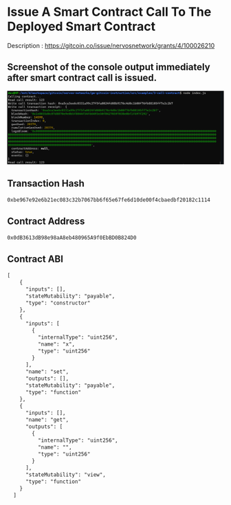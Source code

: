 # Issue A Smart Contract Call To The Deployed Smart Contract

Description : https://gitcoin.co/issue/nervosnetwork/grants/4/100026210

## Screenshot of the console output immediately after smart contract call is issued.

![Alt text](call-issued.png "call issued")

## Transaction Hash

```
0xbe967e92e6b21ec083c32b7067bb6f65e67fe6d10de00f4cbaedbf20182c1114
```

## Contract Address

```
0x0dB3613dB98e98aA8eb480965A9f0EbBD0B824D0
```

## Contract ABI

```
[
    {
      "inputs": [],
      "stateMutability": "payable",
      "type": "constructor"
    },
    {
      "inputs": [
        {
          "internalType": "uint256",
          "name": "x",
          "type": "uint256"
        }
      ],
      "name": "set",
      "outputs": [],
      "stateMutability": "payable",
      "type": "function"
    },
    {
      "inputs": [],
      "name": "get",
      "outputs": [
        {
          "internalType": "uint256",
          "name": "",
          "type": "uint256"
        }
      ],
      "stateMutability": "view",
      "type": "function"
    }
  ]
```

